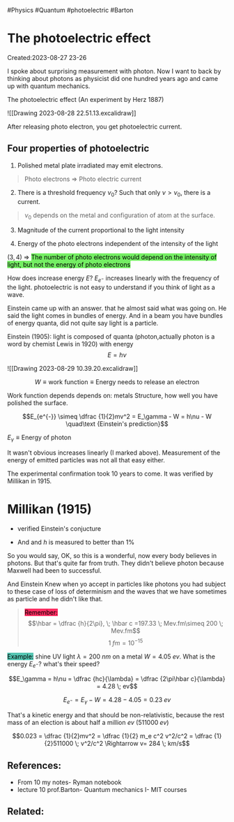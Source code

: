 #Physics #Quantum #photoelectric #Barton 

# The photoelectric effect
Created:2023-08-27 23-26

I spoke about surprising measurement with photon. Now I want to back by thinking about photons as physicist did one hundred years ago and came up with quantum mechanics.

The photoelectric effect (An experiment by Herz 1887)

![[Drawing 2023-08-28 22.51.13.excalidraw]]

After releasing photo electron, you get photoelectric current.

## Four properties of photoelectric

1. Polished metal plate irradiated may emit electrons.


 > Photo electrons $\Rightarrow$ Photo electric current

2. There is a threshold frequency $\nu_0$? Such that only $\nu>\nu_0$, there is a current.

>$\nu_0$ depends on the metal and configuration of atom at the surface.



3. Magnitude of the current proportional to the light intensity

4. Energy of the photo electrons independent of the intensity of the light



$(3,4) \; \Rightarrow$ <mark style="background: #2BE611A6;">The number of photo electrons would depend  on the intensity of light, but not the energy of photo electrons</mark>



How does increase energy $E$? 
$E_{e^{-}}$ increases linearly with the frequency of the light. photoelectric is not easy to understand if you think of light as a wave.

Einstein came up with an answer. that he almost said what was going on. He said the light comes in bundles of energy. And in a beam you have bundles of energy quanta, did not quite say light is a particle.

Einstein (1905): light is composed of quanta (photon,actually photon is a word by chemist Lewis in 1920) with energy 
$$E = h\nu$$

![[Drawing 2023-08-29 10.39.20.excalidraw]]

$$W \equiv \text{work function} \equiv \text{Energy needs to release an electron}$$

Work function depends depends on: metals Structure, how well you have polished the surface.

$$E_{e^{-}} \simeq \dfrac {1}{2}mv^2 = E_\gamma - W = h\nu - W \quad\text {Einstein's prediction}$$


$E_\gamma \equiv \text {Energy of photon}$

It wasn't obvious increases linearly (I marked above). Measurement of the energy of emitted particles was not all that easy either.

The experimental confirmation took 10 years to come. It was verified by Millikan in 1915.

# Millikan (1915)

- verified Einstein's conjucture

- And and $h$ is measured to better than $1\%$

So you would say, OK, so this is a wonderful, now every body believes in photons. But that's quite far from truth. They didn't believe photon because Maxwell had been to successful.

And Einstein Knew when yo accept in particles like photons you had subject to these case of loss of determinism and the waves that we have sometimes as particle and he didn't like that.

><mark style="background: #FF2C61;">Remember:</mark>$$\hbar = \dfrac {h}{2\pi}, \; \hbar c =197.33 \; Mev.fm\simeq 200 \; Mev.fm$$
$$1 \; fm = 10^{-15}$$

<mark style="background: #55C5B2;">Example:</mark> shine UV light $\lambda = 200 \; nm$ on a metal $W=4.05\;ev$. What is the energy $E_{e^-}$? what's their speed?

$$E_\gamma = h\nu = \dfrac {hc}{\lambda} =  \dfrac {2\pi\hbar c}{\lambda} = 4.28 \; ev$$

$$E_{e^-} = E_\gamma-W=4.28 - 4.05 = 0.23 \; ev$$


That's a kinetic energy and that should be non-relativistic, because the rest mass of an election is about half a million $ev$ $(511000 \;ev)$

$$0.023 = \dfrac {1}{2}mv^2 = \dfrac {1}{2} m_e c^2 v^2/c^2 = \dfrac {1}{2}511000 \; v^2/c^2 \Rightarrow v= 284 \; km/s$$
## References:
- From 10 my notes- Ryman notebook
- lecture 10 prof.Barton- Quantum mechanics I- MIT courses
## Related:




